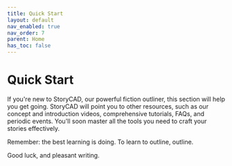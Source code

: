 ```yaml
---
title: Quick Start
layout: default
nav_enabled: true
nav_order: 7
parent: Home
has_toc: false
---
```

# Quick Start

If you're new to StoryCAD, our powerful fiction outliner, this section will help you get going. StoryCAD will point you to other resources, such as our concept and introduction videos, comprehensive tutorials, FAQs, and periodic events. You'll soon master all the tools you need to craft your stories effectively.

Remember: the best learning is doing. To learn to outline, outline.

 Good luck, and pleasant writing.